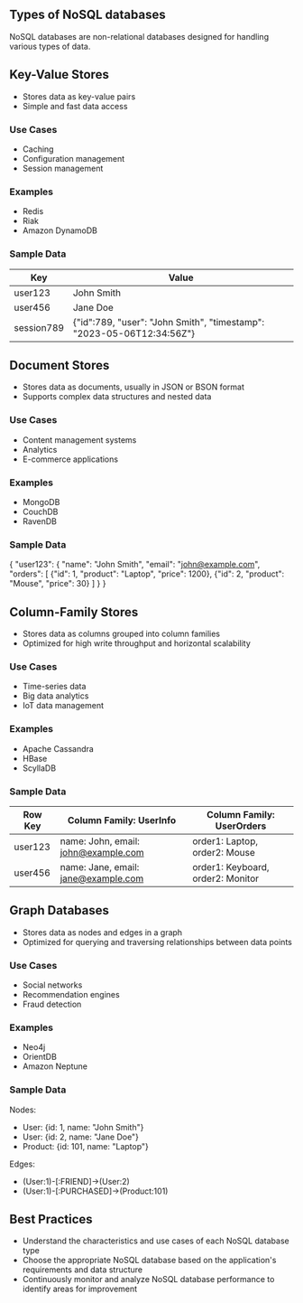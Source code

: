 ## Types of NoSQL databases
NoSQL databases are non-relational databases designed for handling various types of data.

## Key-Value Stores
- Stores data as key-value pairs
- Simple and fast data access

### Use Cases
- Caching
- Configuration management
- Session management

### Examples
- Redis
- Riak
- Amazon DynamoDB

### Sample Data
| Key        | Value       |
|------------|-------------|
| user123    | John Smith  |
| user456    | Jane Doe    |
| session789 | {"id":789, "user": "John Smith", "timestamp": "2023-05-06T12:34:56Z"} |

## Document Stores
- Stores data as documents, usually in JSON or BSON format
- Supports complex data structures and nested data

### Use Cases
- Content management systems
- Analytics
- E-commerce applications

### Examples
- MongoDB
- CouchDB
- RavenDB

### Sample Data
{
  "user123": {
    "name": "John Smith",
    "email": "john@example.com",
    "orders": [
      {"id": 1, "product": "Laptop", "price": 1200},
      {"id": 2, "product": "Mouse", "price": 30}
    ]
  }
}

## Column-Family Stores
- Stores data as columns grouped into column families
- Optimized for high write throughput and horizontal scalability

### Use Cases
- Time-series data
- Big data analytics
- IoT data management

### Examples
- Apache Cassandra
- HBase
- ScyllaDB

### Sample Data
| Row Key | Column Family: UserInfo  | Column Family: UserOrders |
|---------|--------------------------|---------------------------|
| user123 | name: John, email: john@example.com | order1: Laptop, order2: Mouse |
| user456 | name: Jane, email: jane@example.com | order1: Keyboard, order2: Monitor |

## Graph Databases
- Stores data as nodes and edges in a graph
- Optimized for querying and traversing relationships between data points

### Use Cases
- Social networks
- Recommendation engines
- Fraud detection

### Examples
- Neo4j
- OrientDB
- Amazon Neptune

### Sample Data
Nodes:
- User: {id: 1, name: "John Smith"}
- User: {id: 2, name: "Jane Doe"}
- Product: {id: 101, name: "Laptop"}

Edges:
- (User:1)-[:FRIEND]->(User:2)
- (User:1)-[:PURCHASED]->(Product:101)

## Best Practices
- Understand the characteristics and use cases of each NoSQL database type
- Choose the appropriate NoSQL database based on the application's requirements and data structure
- Continuously monitor and analyze NoSQL database performance to identify areas for improvement
